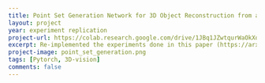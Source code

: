 ```yaml
---
title: Point Set Generation Network for 3D Object Reconstruction from a Single Image
layout: project 
year: experiment replication
project-url: https://colab.research.google.com/drive/1JBq1JZwtqurWaOkXqwNNRfjddVjmP7zi?usp=sharing
excerpt: Re-implemented the experiments done in this paper (https://arxiv.org/pdf/1612.00603). The authors used a CNN based neural nets to predict the 3D point cloud of the given input (single) image.
project-image: point_set_generation.png 
tags: [Pytorch, 3D-vision]
comments: false
---
```

